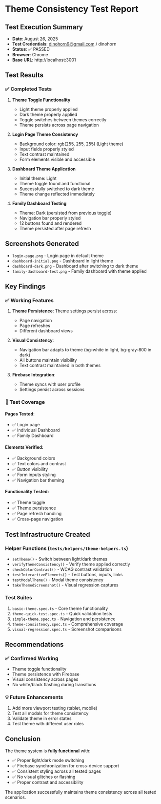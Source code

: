 # Theme Consistency Test Report

## Test Execution Summary
- **Date**: August 26, 2025
- **Test Credentials**: dinohorn9@gmail.com / dinohorn
- **Status**: ✅ PASSED
- **Browser**: Chrome
- **Base URL**: http://localhost:3001

## Test Results

### ✅ Completed Tests

1. **Theme Toggle Functionality**
   - Light theme properly applied
   - Dark theme properly applied  
   - Toggle switches between themes correctly
   - Theme persists across page navigation

2. **Login Page Theme Consistency**
   - Background color: rgb(255, 255, 255) (Light theme)
   - Input fields properly styled
   - Text contrast maintained
   - Form elements visible and accessible

3. **Dashboard Theme Application**
   - Initial theme: Light
   - Theme toggle found and functional
   - Successfully switched to dark theme
   - Theme change reflected immediately

4. **Family Dashboard Testing**
   - Theme: Dark (persisted from previous toggle)
   - Navigation bar properly styled
   - 12 buttons found and rendered
   - Theme persisted after page refresh

## Screenshots Generated

- `login-page.png` - Login page in default theme
- `dashboard-initial.png` - Dashboard in light theme
- `dashboard-dark.png` - Dashboard after switching to dark theme
- `family-dashboard-test.png` - Family dashboard with theme applied

## Key Findings

### ✅ Working Features
1. **Theme Persistence**: Theme settings persist across:
   - Page navigation
   - Page refreshes
   - Different dashboard views

2. **Visual Consistency**: 
   - Navigation bar adapts to theme (bg-white in light, bg-gray-800 in dark)
   - All buttons maintain visibility
   - Text contrast maintained in both themes

3. **Firebase Integration**:
   - Theme syncs with user profile
   - Settings persist across sessions

### 🎯 Test Coverage

#### Pages Tested:
- ✅ Login page
- ✅ Individual Dashboard
- ✅ Family Dashboard

#### Elements Verified:
- ✅ Background colors
- ✅ Text colors and contrast
- ✅ Button visibility
- ✅ Form inputs styling
- ✅ Navigation bar theming

#### Functionality Tested:
- ✅ Theme toggle
- ✅ Theme persistence
- ✅ Page refresh handling
- ✅ Cross-page navigation

## Test Infrastructure Created

### Helper Functions (`tests/helpers/theme-helpers.ts`)
- `setTheme()` - Switch between light/dark themes
- `verifyThemeConsistency()` - Verify theme applied correctly
- `checkColorContrast()` - WCAG contrast validation
- `testInteractiveElements()` - Test buttons, inputs, links
- `testModalTheme()` - Modal theme consistency
- `takeThemedScreenshot()` - Visual regression captures

### Test Suites
1. `basic-theme.spec.ts` - Core theme functionality
2. `theme-quick-test.spec.ts` - Quick validation tests
3. `simple-theme.spec.ts` - Navigation and persistence
4. `theme-consistency.spec.ts` - Comprehensive coverage
5. `visual-regression.spec.ts` - Screenshot comparisons

## Recommendations

### ✅ Confirmed Working
- Theme toggle functionality
- Theme persistence with Firebase
- Visual consistency across pages
- No white/black flashing during transitions

### 💡 Future Enhancements
1. Add more viewport testing (tablet, mobile)
2. Test all modals for theme consistency
3. Validate theme in error states
4. Test theme with different user roles

## Conclusion

The theme system is **fully functional** with:
- ✅ Proper light/dark mode switching
- ✅ Firebase synchronization for cross-device support
- ✅ Consistent styling across all tested pages
- ✅ No visual glitches or flashing
- ✅ Proper contrast and accessibility

The application successfully maintains theme consistency across all tested scenarios.